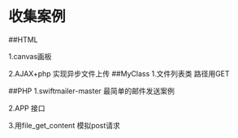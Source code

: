 # 收集案例
##HTML

1.canvas画板

2.AJAX+php 实现异步文件上传
##MyClass
1.文件列表类 路径用GET

##PHP
1.swiftmailer-master 最简单的邮件发送案例

2.APP 接口

3.用file_get_content 模拟post请求
